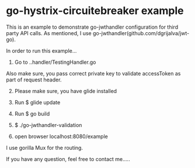 # go-hystrix-circuitebreaker example

This is an example to demonstrate go-jwthandler configuration for third party API calls. As mentioned, I use go-jwthandler(github.com/dgrijalva/jwt-go).

In order to run this example...

1) Go to  ..handler/TestingHandler.go

Also make sure, you pass correct private key to validate accessToken as part of request header.

2) Please make sure, you have glide installed

3) Run $ glide update

4) Run $ go build

5) $ ./go-jwthandler-validation

6) open browser localhost:8080/example

I use gorilla Mux for the routing.

If you have any question, feel free to contact me.....

